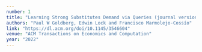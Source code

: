 ```yaml
---
number: 1
title: "Learning Strong Substitutes Demand via Queries (journal version)"
authors: "Paul W Goldberg, Edwin Lock and Francisco Marmolejo-Cossío"
link: "https://dl.acm.org/doi/10.1145/3546604"
venue: "ACM Transactions on Economics and Computation"
year: "2022"
---
```


